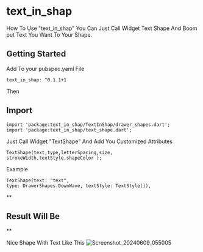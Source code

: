 # text_in_shap

How To Use "text_in_shap" You Can Just Call Widget Text Shape And Boom put  Text You Want To Your Shape.

## Getting Started
Add To your pubspec.yaml File

    text_in_shap: ^0.1.1+1

Then

## **Import**

    import 'package:text_in_shap/TextInShap/drawer_shapes.dart';
    import 'package:text_in_shap/text_shape.dart';

Just Call Widget "TextShape" And Add You Customized Attributes

    TextShape(text,type,letterSpacing,size,
    strokeWidth,textStyle,shapeColor );

Example

    TextShape(text: "text", 
    type: DrawerShapes.DownWave, textStyle: TextStyle()),


**

## Result Will Be

**

Nice Shape With Text Like This
![Screenshot_20240609_055005](https://github.com/abdoelmorap/text_in_shap/assets/51962828/8f31315b-9058-4b09-8cff-21ccdc4b6387)
